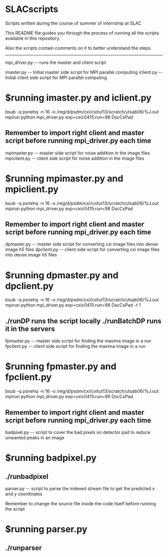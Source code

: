 # SLACscripts
Scripts written during the course of summer of internship at SLAC

This README file guides you through the process of running all the scripts available in this repository. 

Also the scripts contain comments on it to better understand the steps.


------------------------------------------------------------------------------------------------------------
mpi_driver.py -- runs the master and client script

imaster.py -- Initial master side script for MPI parallel computing
iclient.py -- Initial client side script for MPI parallel computing

$running imaster.py and iclient.py
==================================
bsub -q psnehq -n 16 -o /reg/d/psdm/cxi/cxitut13/scratch/utsab06/%J.out \
mpirun python mpi_driver.py exp=cxic0415:run=98 DscCsPad

Remember to import right client and master script before running mpi_driver.py each time
------------------------------------------------------------------------------------------------------------

mpimaster.py -- master side script for noise addition in the image files  
mpiclient.py -- client side script for noise addition in the image files

$running mpimaster.py and mpiclient.py 
======================================
bsub -q psnehq -n 16 -o /reg/d/psdm/cxi/cxitut13/scratch/utsab06/%J.out \
mpirun python mpi_driver.py exp=cxic0415:run=98 DscCsPad

Remember to import right client and master script before running mpi_driver.py each time
------------------------------------------------------------------------------------------------------------

dpmaster.py -- master side script for converting cxi image files into dense image h5 files 
dpclient.py -- client side script for converting cxi image files into dense image h5 files 

$running dpmaster.py and dpclient.py 
====================================
bsub -q psnehq -n 16 -o /reg/d/psdm/cxi/cxitut13/scratch/utsab06/%J.out \
mpirun python mpi_driver.py exp=cxic0415:run=98 DscCsPad -t 1

./runDP runs the script locally 
./runBatchDP runs it in the servers 
------------------------------------------------------------------------------------------------------------

fpmaster.py -- master side script for finding the maxima image in a run
fpclient.py -- client side script for finding the maxima image in a run

$running fpmaster.py and fpclient.py 
====================================
bsub -q psnehq -n 16 -o /reg/d/psdm/cxi/cxitut13/scratch/utsab06/%J.out \
mpirun python mpi_driver.py exp=cxic0415:run=98 DscCsPad

Remember to import right client and master script before running mpi_driver.py each time
------------------------------------------------------------------------------------------------------------

badpixel.py -- script to cover the bad pixels on detector pad to reduce unwanted peaks in an image

$running badpixel.py 
====================
./runbadpixel
------------------------------------------------------------------------------------------------------------

parser.py -- script to parse the indexed stream file to get the predicted x and y coordinates 

Remember to change the source file inside the code itself before running the script 

$running parser.py  
==================
./runparser
------------------------------------------------------------------------------------------------------------

